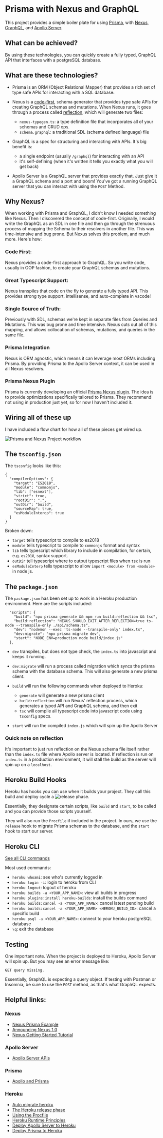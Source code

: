# Prisma with Nexus and GraphQL

This project provides a simple boiler plate for using [Prisma](https://www.prisma.io/), with [Nexus](https://nexusjs.org/), [GraphQL](https://GraphQL.org/), and [Apollo Server](https://www.apollographql.com/docs/apollo-server/).

## What can be achieved?

By using these technologies, you can quickly create a fully typed, GraphQL API that interfaces with a postgreSQL database.

## What are these technologies?

- Prisma is an ORM (Object Relational Mapper) that provides a rich set of type safe APIs for interacting with a SQL database.

- Nexus is a [code-first](https://www.prisma.io/blog/announcing-the-release-of-nexus-schema-v1-b5eno5g08d0b#:~:text=Nexus%20is%20a%20library%20originally,has%20helped%20shape%20its%20evolution), schema generator that provides type safe APIs for creating GraphQL schemas and mutations. When Nexus runs, it goes through a process called [reflection](https://nexusjs.org/docs/getting-started/tutorial/chapter-writing-your-first-schema#reflection), which will generate two files:

  - `nexus-typegen.ts`: a type definition file that incorporates all of your schemas and CRUD ops.
  - `schema.graphql`: a traditional SDL (schema defined language) file

- GraphQL is a spec for structuring and interacting with APIs. It's big benefit is:

  - a single endpoint (usually `/graphql`) for interacting with an API
  - it's self-defining (when it's written it tells you exactly what you will get back)

- Apollo Server is a GraphQL server that provides exactly that. Just give it a GraphQL schema and a port and boom! You've got a running GraphQL server that you can interact with using the `POST` Method.

## Why Nexus?

When working with Prisma and GraphQL, I didn't know I needed something like Nexus. Then I discovered the concept of code-first. Originally, I would write the GraphQL as an SDL in one file and then go through the strenuous process of mapping the Schema to their resolvers in another file. This was time-intensive and bug prone. But Nexus solves this problem, and much more. Here's how:

### Code First:

Nexus provides a code-first approach to GraphQL. So you write code, usually in OOP fashion, to create your GraphQL schemas and mutations.

### Great Typescript Support:

Nexus transpiles that code on the fly to generate a fully typed API. This provides strong type support, intellisense, and auto-complete in vscode!

### Single Source of Truth:

Previously with SDL, schemas we're kept in separate files from Queries and Mutations. This was bug prone and time intensive. Nexus cuts out all of this mapping, and allows collocation of schemas, mutations, and queries in the same file.

### Prisma Integration

Nexus is ORM agnostic, which means it can leverage most ORMs including Prisma. By providing Prisma to the Apollo Server context, it can be used in all Nexus resolvers.

### Prisma Nexus Plugin

Prisma is currently developing an official [Prisma Nexus plugin](https://github.com/prisma/nexus-prisma). The idea is to provide optimizations specifically tailored to Prisma. They recommend not using in production just yet, so for now I haven't included it.

## Wiring all of these up

I have included a flow chart for how all of these pieces get wired up.

![Prisma and Nexus Project workflow](./README_imgs/PrismaNexus.jpg)

## The `tsconfig.json`

The `tsconfig` looks like this:

```
{
  "compilerOptions": {
    "target": "ES2018",
    "module": "commonjs",
    "lib": ["esnext"],
    "strict": true,
    "rootDir": ".",
    "outDir": "build",
    "sourceMap": true,
    "esModuleInterop": true
  }
}
```

Broken down:

- `target` tells typescript to compile to es2018
- `module` tells typescript to compile to `commonjs` format and syntax
- `lib` tells typescript which library to include in compilation, for certain, e.g. `es2018`, syntax support.
- `outDir` tell typescript where to output typescript files when `tsc` is run
- `esModuleInterp` tells typescript to allow `import <module> from <module>` in node js.

## The `package.json`

The `package.json` has been set up to work in a Heroku production environment. Here are the scripts included:

```
  "scripts": {
    "build": "npx prisma generate && npm run build:reflection && tsc",
    "build:reflection": "NEXUS_SHOULD_EXIT_AFTER_REFLECTION=true ts-node --transpile-only ./api/schema.ts",
    "dev": "nodemon --exec 'ts-node --transpile-only' index.ts",
    "dev:migrate": "npx prisma migrate dev",
    "start": "NODE_ENV=production node build/index.js"
  },
```

- `dev` transpiles, but does not type check, the `index.ts` into javascript and keeps it running.

- `dev:migrate` will run a process called migration which syncs the prisma schema with the database schema. This will also generate a new prisma client.

- `build` will run the following commands when deployed to Heroku:

  - `generate` will generate a new prisma client
  - `build:reflection` will run Nexus' reflection process, which generates a typed API and GraphQL schema, and then exit
  - `tsc` will compile all typescript code into javascript code using `tsconfig` specs.

- `start` will run the compiled `index.js` which will spin up the Apollo Server

### Quick note on reflection

It's important to just run reflection on the Nexus schema file itself rather than the `index.ts` file where Apollo server is located. If reflection is run on `index.ts` in a production environment, it will stall the build as the server will spin up on a `localhost`.

## Heroku Build Hooks

Heroku has hooks you can use when it builds your project. They call this build and deploy cycle a ![release phase](https://rubyyagi.com/auto-migrate-heroku/).

Essentially, they designate certain scripts, like `build` and `start`, to be called and you can provide those scripts yourself.

They will also run the `Procfile` if included in the project. In ours, we use the `release` hook to migrate Prisma schemas to the database, and the `start` hook to start our server.

## Heroku CLI

[See all CLI commands](https://devcenter.heroku.com/articles/heroku-cli-commands)

Most used commands:

- `heroku whoami`: see who's currently logged in
- `heroku login -i`: login to heroku from CLI
- `heroku logout`: logout of heroku
- `heroku builds -a <YOUR_APP_NAME>`: view all builds in progress
- `heroku plugins:install heroku-builds`: install the builds command
- `heroku builds:cancel -a <YOUR_APP_NAME>`: cancel latest pending build
- `heroku builds:cancel -a <YOUR_APP_NAME> <HEROKU_BUILD_ID>`: cancel a specific build
- `heroku psql -a <YOUR_APP_NAME>`: connect to your heroku postgreSQL database
- `\q`: exit the database

## Testing

One important note. When the project is deployed to Heroku, Apollo Server will spin up. But you may see an error message like:

```
GET query missing.
```

Essentially, GraphQL is expecting a query object. If testing with Postman or Insomnia, be sure to use the `POST` method, as that's what GraphQL expects.

## Helpful links:

### Nexus

- [Nexus Prisma Example](https://github.com/GraphQL-nexus/nexus/tree/main/examples/with-prisma)
- [Announcing Nexus 1.0](https://www.prisma.io/blog/announcing-the-release-of-nexus-schema-v1-b5eno5g08d0b#:~:text=Nexus%20is%20a%20library%20originally,has%20helped%20shape%20its%20evolution.)
- [Nexus Getting Started Tutorial](https://nexusjs.org/docs/getting-started/tutorial)

### Apollo Server

- [Apollo Server APIs](https://www.apolloGraphQL.com/docs/apollo-server/api/apollo-server/)

### Prisma

- [Apollo and Prisma](https://www.prisma.io/apollo)

### Heroku

- [Auto migrate heroku](https://rubyyagi.com/auto-migrate-heroku/)
- [The Heroku release phase](https://blog.heroku.com/announcing-release-phase-run-tasks-before-new-release-deployed)
- [Using the Procfile](https://blog.heroku.com/the_new_heroku_1_process_model_procfile#defining-an-app-process-types-via-procfile)
- [Heroku Runtime Principles](https://devcenter.heroku.com/articles/runtime-principles)
- [Deploy Apollo Server to Heroku](https://www.apolloGraphQL.com/docs/apollo-server/deployment/heroku/)
- [Deploy Prisma to Heroku](https://www.prisma.io/docs/guides/deployment/deploying-to-heroku)
